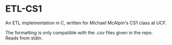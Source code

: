 # ETL-CS1
An ETL implementation in C, written for Michael McAlpin's CS1 class at UCF.

The formatting is only compatible with the .csv files given in the repo. Reads from stdin.

